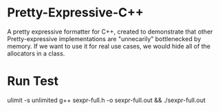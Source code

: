 # Pretty-Expressive-C++
A pretty expressive formatter for C++, created to demonstrate that other Pretty-expressive implementations are "unnecarily" bottlenecked by memory.
If we want to use it for real use cases, we would hide all of the allocators in a class.

# Run Test
ulimit -s unlimited
g++ sexpr-full.h -o sexpr-full.out && ./sexpr-full.out